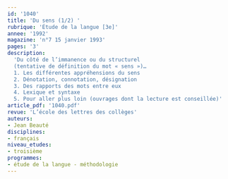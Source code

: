 ```yaml
---
id: '1040'
title: 'Du sens (1/2) '
rubrique: 'Étude de la langue [3e]'
annee: '1992'
magazine: 'n°7 15 janvier 1993'
pages: '3'
description: 
  'Du côté de l’immanence ou du structurel
  (tentative de définition du mot « sens »)…
  1. Les différentes appréhensions du sens
  2. Dénotation, connotation, désignation
  3. Des rapports des mots entre eux
  4. Lexique et syntaxe
  5. Pour aller plus loin (ouvrages dont la lecture est conseillée)'
article_pdf: '1040.pdf'
revue: 'L’école des lettres des collèges'
auteurs:
- Jean Beauté
disciplines:
- français
niveau_etudes:
- troisième
programmes:
- étude de la langue - méthodologie
---
```

